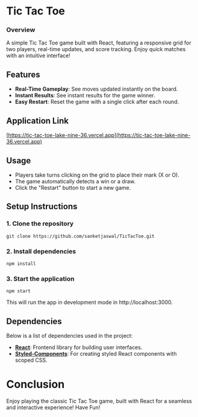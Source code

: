 # Tic Tac Toe

### Overview

A simple Tic Tac Toe game built with React, featuring a responsive grid for two players, real-time updates, and score tracking. Enjoy quick matches with an intuitive interface!

## Features

- **Real-Time Gameplay**: See moves updated instantly on the board.
- **Instant Results**: See instant results for the game winner.
- **Easy Restart**: Reset the game with a single click after each round.

## Application Link

[https://tic-tac-toe-lake-nine-36.vercel.app](https://tic-tac-toe-lake-nine-36.vercel.app)

## Usage

- Players take turns clicking on the grid to place their mark (X or O).
- The game automatically detects a win or a draw.
- Click the "Restart" button to start a new game.


## Setup Instructions

### 1. Clone the repository

```shell
git clone https://github.com/sanketjaswal/TicTacToe.git
```

### 2. Install dependencies

```shell
npm install
```

### 3. Start the application

```shell
npm start
```

This will run the app in development mode in http://localhost:3000.

## Dependencies

Below is a list of dependencies used in the project:

- **[React](https://www.npmjs.com/package/react)**: Frontend library for building user interfaces.
- **[Styled-Components](https://www.npmjs.com/package/styled-components)**: For creating styled React components with scoped CSS.


# Conclusion

Enjoy playing the classic Tic Tac Toe game, built with React for a seamless and interactive experience! Have Fun!
